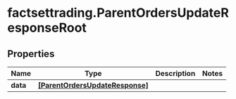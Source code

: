 # factsettrading.ParentOrdersUpdateResponseRoot

## Properties

Name | Type | Description | Notes
------------ | ------------- | ------------- | -------------
**data** | [**[ParentOrdersUpdateResponse]**](ParentOrdersUpdateResponse.md) |  | 


